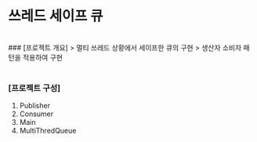 # 쓰레드 세이프 큐
<br>
### [프로젝트 개요]
> 멀티 쓰레드 상황에서 세이프한 큐의 구현
> 생산자 소비자 패턴을 적용하여 구현

<br>
<br>

### [프로젝트 구성]
  
1. Publisher
2. Consumer
3. Main
4. MultiThredQueue

